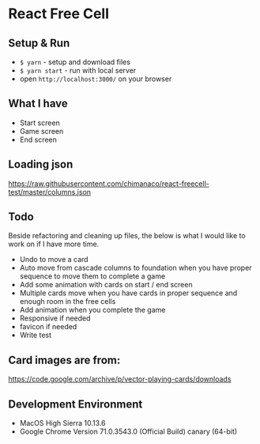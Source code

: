 # React Free Cell

## Setup & Run

- `$ yarn` - setup and download files
- `$ yarn start` - run with local server
- open `http://localhost:3000/` on your browser

## What I have

- Start screen
- Game screen
- End screen

## Loading json

https://raw.githubusercontent.com/chimanaco/react-freecell-test/master/columns.json

## Todo

Beside refactoring and cleaning up files, the below is what I would like to work on if I have more time.

- Undo to move a card
- Auto move from cascade columns to foundation when you have proper sequence to move them to complete a game 
- Add some animation with cards on start / end screen
- Multiple cards move when you have cards in proper sequence and enough room in the free cells
- Add animation when you complete the game
- Responsive if needed
- favicon if needed
- Write test

## Card images are from:

https://code.google.com/archive/p/vector-playing-cards/downloads

## Development Environment

- MacOS High Sierra 10.13.6
- Google Chrome Version 71.0.3543.0 (Official Build) canary (64-bit)
